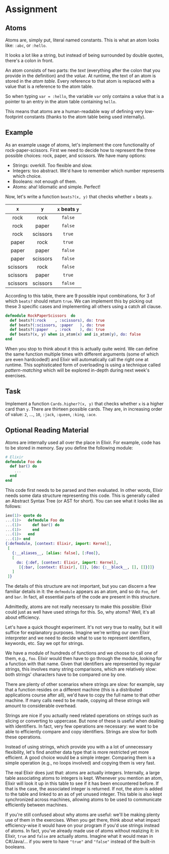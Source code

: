 # Assignment

## Atoms

Atoms are, simply put, literal named constants. This is what an atom looks like: `:abc`, or `:hello`.

It looks a lot like a string, but instead of being
surrounded by double quotes, there's a colon in front.

An atom consists of two parts: the *text* (everything after the colon that you provide in the definition) and the *value*. At runtime, the text of an atom is stored in the *atom table*. Every reference to that atom is replaced with a value that is a reference to the atom table.

So when typing `var = :hello`, the variable `var` only contains a value that is a pointer to an entry in the atom table containing `hello`.

This means that atoms are a human-readable way of defining very low-footprint constants (thanks to the atom table being used internally).

## Example

As an example usage of atoms, let's implement the core functionality of rock-paper-scissors.
First we need to decide how to represent the three possible choices: rock, paper, and scissors.
We have many options:

* Strings: overkill. Too flexible and slow.
* Integers: too abstract. We'd have to remember which number represents which choice.
* Booleans: not enough of them.
* Atoms: aha! Idiomatic and simple. Perfect!

Now, let's write a function `beats?(x, y)` that checks whether `x` beats `y`.

| `x` | `y` | `x` beats `y` |
|:-:|:-:|:-:|
|rock|rock|`false`|
|rock|paper|`false`|
|rock|scissors|`true`|
|paper|rock|`true`|
|paper|paper|`false`|
|paper|scissors|`false`|
|scissors|rock|`false`|
|scissors|paper|`true`|
|scissors|scissors|`false`|

According to this table, there are 9 possible input combinations,
for 3 of which `beats?` should return `true`. We can implement this
by picking out these 3 specific cases and implementing all others
using a catch all clause.

```elixir
defmodule RockPaperScissors  do
  def beats?(:rock    , :scissors), do: true
  def beats?(:scissors, :paper   ), do: true
  def beats?(:paper   , :rock    ), do: true
  def beats?(x, y) when is_atom(x) and is_atom(y), do: false
end
```

When you stop to think about it this is actually quite weird. We can define the same function multiple times with different arguments (some of which are even hardcoded!) and Elixir will automatically call the right one at runtime. This sophisticated form of overloading is using a technique called *pattern-matching* which will be explored in-depth during next week's exercises.

## Task

Implement a function `Cards.higher?(x, y)` that checks whether `x` is a higher card than `y`.
There are thirteen possible cards. They are, in increasing order of value: `2`, ..., `10`, `:jack`, `:queen`, `:king`, `:ace`.

## Optional Reading Material

Atoms are internally used all over the place in Elixir. For example, code has to be stored in memory.
Say you define the following module:

```elixir
# Elixir
defmodule Foo do
  def bar() do
    ...
  end
end
```

This code first needs to be parsed and then evaluated. In other words,
Elixir needs some data structure representing this code.
This is generally called an Abstract Syntax Tree (or AST for short).
You can see what it looks like as follows:

```elixir
iex(1)> quote do
...(1)>   defmodule Foo do
...(1)>     def bar() do
...(1)>     end
...(1)>   end
...(1)> end
{:defmodule, [context: Elixir, import: Kernel],
 [
   {:__aliases__, [alias: false], [:Foo]},
   [
     do: {:def, [context: Elixir, import: Kernel],
      [{:bar, [context: Elixir], []}, [do: {:__block__, [], []}]]}
   ]
 ]}
```

The details of this structure are not important, but you can
discern a few familiar details in it: the `defmodule` appears as an atom,
and so do `Foo`, `def` and `bar`. In fact, all essential parts
of the code are present in this structure.

Admittedly, atoms are not really necessary to make this possible: Elixir
could just as well have used strings for this. So, why atoms?
Well, it's all about efficiency.

Let's have a quick thought experiment. It's not very true to reality,
but it will suffice for explanatory purposes. Imagine we're writing
our own Elixir interpreter and we need to decide what to
use to represent identifiers, keywords, etc.
Say we opt for strings.

We have a module of hundreds of functions and we choose to call one of them, e.g., `foo`.
Elixir would then have to go through the module, looking for a function
with that name. Given that identifiers are represented by regular strings,
this involves many string comparisons, which are relatively slow:
both strings' characters have to be compared one by one.

There are plenty of other scenarios where strings are slow:
for example, say that a function resides on a different
machine (this is a distributed applications course after all),
we'd have to copy the full name to that other machine.
If many calls need to be made, copying all these strings
will amount to considerable overhead.

Strings are nice if you actually need related operations on strings
such as slicing or converting to uppercase. But none
of these is useful when dealing with identifiers. In fact, very
few operations are necessary: we want to be able to efficiently
compare and copy identifiers. Strings are slow for both these operations.

Instead of using strings, which provide you with a a lot
of unnecessary flexibility, let's find another data type
that is more restricted yet more efficient. A good choice would
be a simple integer. Comparing them is a simple operation (e.g., no loops involved)
and copying them is very fast.

The real Elixir does just that: atoms are actually integers.
Internally, a large table associating atoms to integers is kept.
Whenever you mention an atom, Elixir
will look it up in this table to see if it has been
encountered before. If that is the case, the associated integer
is returned. If not, the atom is added to the table and
linked to an as of yet unused integer. This table is also
kept synchronized across machines, allowing
atoms to be used to communicate efficiently between machines.

If you're still confused about why atoms are useful:
we'll be making plenty use of them in the exercises.
When you get there, think about what impact efficiency-wise it
would have on your program if you'd use strings instead of atoms.
In fact, you've already made use of atoms without realizing it:
in Elixir, `true` and `false` are actually atoms. Imagine
what it would mean in C#/Java/... if you were to have `"true"` and
`"false"` instead of the built-in booleans.
